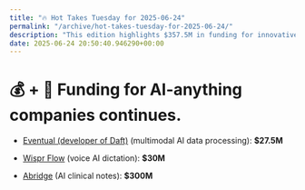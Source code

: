 ```yaml
---
title: "🔥 Hot Takes Tuesday for 2025-06-24"
permalink: "/archive/hot-takes-tuesday-for-2025-06-24/"
description: "This edition highlights $357.5M in funding for innovative AI startups!"
date: 2025-06-24 20:50:40.946290+00:00
---
```


<!-- buttondown-editor-mode: fancy --><h1>💰 + 🤖 Funding for AI-anything companies continues.</h1><ul><li><p><a target="_blank" rel="noopener" class="ng-star-inserted" href="https://www.techmeme.com/250624/p16#a250624p16">Eventual (developer of Daft)</a> (multimodal AI data processing): <strong>$27.5M</strong></p></li><li><p><a target="_blank" rel="noopener" class="ng-star-inserted" href="https://www.techmeme.com/250624/p23#a250624p23">Wispr Flow</a> (voice AI dictation): <strong>$30M</strong></p></li><li><p><a target="_blank" rel="noopener" class="ng-star-inserted" href="https://www.techmeme.com/250624/p10#a250624p10">Abridge</a> (AI clinical notes): <strong>$300M</strong></p></li></ul>